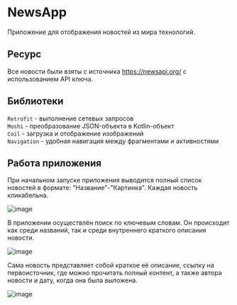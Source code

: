 # NewsApp
Приложение для отображения новостей из мира технологий.
## Ресурс
Все новости были взяты с источника https://newsapi.org/ с использованием API ключа.
## Библиотеки
```Retrofit``` - выполнение сетевых запросов   
```Moshi``` - преобразование JSON-объекта в Kotlin-объект  
```Coil``` - загрузка и отображение изображений  
```Navigation``` - удобная навигация между фрагментами и активностями
## Работа приложения
При начальном запуске приложения выводится полный список новостей в формате: "Название"-"Картинка". Каждая новость кликабельна.

![image](https://github.com/miroutom/NewsApp/assets/78901500/b222d33d-5012-48b5-bb08-7e5fb41ef4e4)


В приложении осуществлён поиск по ключевым словам. Он происходит как среди названий, так и среди внутреннего краткого описания новости.

![image](https://github.com/miroutom/NewsApp/assets/78901500/cebaf398-6d14-4ba8-a5b3-478727efe4d6)

Сама новость представляет собой краткое её описание, ссылку на первоисточник, где можно прочитать полный контент, а также автора новости и дату, когда она была выложена.

![image](https://github.com/miroutom/NewsApp/assets/78901500/3fdb4241-ef08-43cf-9ca8-2fc5ad28a750)
